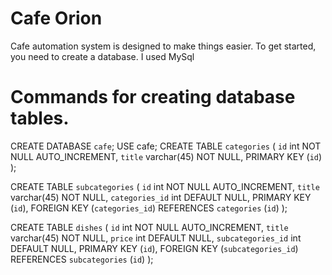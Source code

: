 # Cafe Orion

Cafe automation system is designed to make things easier.
To get started, you need to create a database. I used MySql

# Commands for creating database tables. 

CREATE DATABASE `cafe`;
USE cafe;
CREATE TABLE `categories` (
  `id` int NOT NULL AUTO_INCREMENT,
  `title` varchar(45) NOT NULL,
  PRIMARY KEY (`id`)
);

CREATE TABLE `subcategories` (
  `id` int NOT NULL AUTO_INCREMENT,
  `title` varchar(45) NOT NULL,
  `categories_id` int DEFAULT NULL,
  PRIMARY KEY (`id`),
  FOREIGN KEY (`categories_id`) REFERENCES `categories` (`id`)
);

CREATE TABLE `dishes` (
  `id` int NOT NULL AUTO_INCREMENT,
  `title` varchar(45) NOT NULL,
  `price` int DEFAULT NULL,
  `subcategories_id` int DEFAULT NULL,
  PRIMARY KEY (`id`),
  FOREIGN KEY (`subcategories_id`) REFERENCES `subcategories` (`id`)
);


